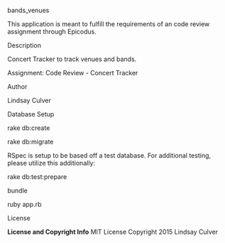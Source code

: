 bands_venues

This application is meant to fulfill the requirements of an code review assignment through Epicodus.

Description

Concert Tracker to track venues and bands.

Assignment: Code Review - Concert Tracker


Author

Lindsay Culver


Database Setup

rake db:create

rake db:migrate

RSpec is setup to be based off a test database. For additional testing, please utilize this additionally:

rake db:test:prepare

bundle

ruby app.rb

License

**License and Copyright Info**
MIT License
Copyright 2015 Lindsay Culver
